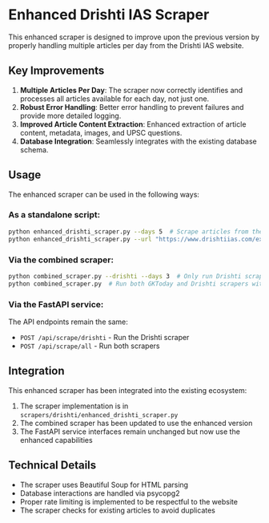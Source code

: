 # Enhanced Drishti IAS Scraper

This enhanced scraper is designed to improve upon the previous version by properly handling multiple articles per day from the Drishti IAS website.

## Key Improvements

1. **Multiple Articles Per Day**: The scraper now correctly identifies and processes all articles available for each day, not just one.
2. **Robust Error Handling**: Better error handling to prevent failures and provide more detailed logging.
3. **Improved Article Content Extraction**: Enhanced extraction of article content, metadata, images, and UPSC questions.
4. **Database Integration**: Seamlessly integrates with the existing database schema.

## Usage

The enhanced scraper can be used in the following ways:

### As a standalone script:

```bash
python enhanced_drishti_scraper.py --days 5  # Scrape articles from the last 5 days
python enhanced_drishti_scraper.py --url "https://www.drishtiias.com/example-article-url"  # Scrape a specific article
```

### Via the combined scraper:

```bash
python combined_scraper.py --drishti --days 3  # Only run Drishti scraper for the last 3 days
python combined_scraper.py  # Run both GKToday and Drishti scrapers with default settings
```

### Via the FastAPI service:

The API endpoints remain the same:

- `POST /api/scrape/drishti` - Run the Drishti scraper
- `POST /api/scrape/all` - Run both scrapers

## Integration

This enhanced scraper has been integrated into the existing ecosystem:

1. The scraper implementation is in `scrapers/drishti/enhanced_drishti_scraper.py`
2. The combined scraper has been updated to use the enhanced version
3. The FastAPI service interfaces remain unchanged but now use the enhanced capabilities

## Technical Details

- The scraper uses Beautiful Soup for HTML parsing
- Database interactions are handled via psycopg2
- Proper rate limiting is implemented to be respectful to the website
- The scraper checks for existing articles to avoid duplicates
